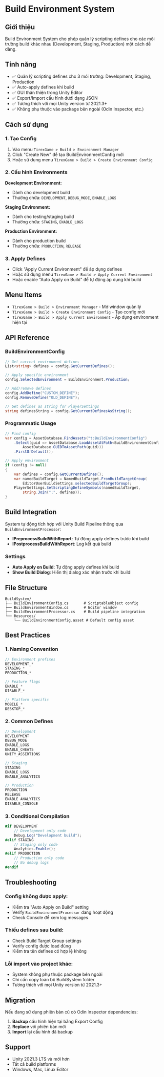 # Build Environment System

## Giới thiệu

Build Environment System cho phép quản lý scripting defines cho các môi trường build khác nhau (Development, Staging, Production) một cách dễ dàng.

## Tính năng

- ✅ Quản lý scripting defines cho 3 môi trường: Development, Staging, Production
- ✅ Auto-apply defines khi build
- ✅ GUI thân thiện trong Unity Editor
- ✅ Export/Import cấu hình dưới dạng JSON
- ✅ Tương thích với mọi Unity version từ 2021.3+
- ✅ Không phụ thuộc vào package bên ngoài (Odin Inspector, etc.)

## Cách sử dụng

### 1. Tạo Config

1. Vào menu `TirexGame > Build > Environment Manager`
2. Click "Create New" để tạo BuildEnvironmentConfig mới
3. Hoặc sử dụng menu `TirexGame > Build > Create Environment Config`

### 2. Cấu hình Environments

**Development Environment:**
- Dành cho development build
- Thường chứa: `DEVELOPMENT`, `DEBUG_MODE`, `ENABLE_LOGS`

**Staging Environment:**
- Dành cho testing/staging build  
- Thường chứa: `STAGING`, `ENABLE_LOGS`

**Production Environment:**
- Dành cho production build
- Thường chứa: `PRODUCTION`, `RELEASE`

### 3. Apply Defines

- Click "Apply Current Environment" để áp dụng defines
- Hoặc sử dụng menu `TirexGame > Build > Apply Current Environment`
- Hoặc enable "Auto Apply on Build" để tự động áp dụng khi build

## Menu Items

- `TirexGame > Build > Environment Manager` - Mở window quản lý
- `TirexGame > Build > Create Environment Config` - Tạo config mới
- `TirexGame > Build > Apply Current Environment` - Áp dụng environment hiện tại

## API Reference

### BuildEnvironmentConfig

```csharp
// Get current environment defines
List<string> defines = config.GetCurrentDefines();

// Apply specific environment  
config.SelectedEnvironment = BuildEnvironment.Production;

// Add/remove defines
config.AddDefine("CUSTOM_DEFINE");
config.RemoveDefine("OLD_DEFINE");

// Get defines as string for PlayerSettings
string definesString = config.GetCurrentDefinesAsString();
```

### Programmatic Usage

```csharp
// Find config
var config = AssetDatabase.FindAssets("t:BuildEnvironmentConfig")
    .Select(guid => AssetDatabase.LoadAssetAtPath<BuildEnvironmentConfig>(
        AssetDatabase.GUIDToAssetPath(guid)))
    .FirstOrDefault();

// Apply environment
if (config != null)
{
    var defines = config.GetCurrentDefines();
    var namedBuildTarget = NamedBuildTarget.FromBuildTargetGroup(
        EditorUserBuildSettings.selectedBuildTargetGroup);
    PlayerSettings.SetScriptingDefineSymbols(namedBuildTarget, 
        string.Join(";", defines));
}
```

## Build Integration

System tự động tích hợp với Unity Build Pipeline thông qua `BuildEnvironmentProcessor`:

- **IPreprocessBuildWithReport**: Tự động apply defines trước khi build
- **IPostprocessBuildWithReport**: Log kết quả build

### Settings

- **Auto Apply on Build**: Tự động apply defines khi build
- **Show Build Dialog**: Hiển thị dialog xác nhận trước khi build

## File Structure

```
BuildSystem/
├── BuildEnvironmentConfig.cs       # ScriptableObject config
├── BuildEnvironmentWindow.cs       # Editor window
├── BuildEnvironmentProcessor.cs    # Build pipeline integration
└── Resources/
    └── BuildEnvironmentConfig.asset # Default config asset
```

## Best Practices

### 1. Naming Convention

```csharp
// Environment prefixes
DEVELOPMENT_*
STAGING_*
PRODUCTION_*

// Feature flags
ENABLE_*
DISABLE_*

// Platform specific
MOBILE_*
DESKTOP_*
```

### 2. Common Defines

```csharp
// Development
DEVELOPMENT
DEBUG_MODE
ENABLE_LOGS
ENABLE_CHEATS
UNITY_ASSERTIONS

// Staging
STAGING
ENABLE_LOGS
ENABLE_ANALYTICS

// Production
PRODUCTION
RELEASE
ENABLE_ANALYTICS
DISABLE_CONSOLE
```

### 3. Conditional Compilation

```csharp
#if DEVELOPMENT
    // Development only code
    Debug.Log("Development build");
#elif STAGING
    // Staging only code
    Analytics.Enable();
#elif PRODUCTION
    // Production only code
    // No debug logs
#endif
```

## Troubleshooting

### Config không được apply:
- Kiểm tra "Auto Apply on Build" setting
- Verify `BuildEnvironmentProcessor` đang hoạt động
- Check Console để xem log messages

### Thiếu defines sau build:
- Check Build Target Group settings
- Verify config được load đúng
- Kiểm tra tên defines có hợp lệ không

### Lỗi import vào project khác:
- System không phụ thuộc package bên ngoài
- Chỉ cần copy toàn bộ BuildSystem folder
- Tương thích với mọi Unity version từ 2021.3+

## Migration

Nếu đang sử dụng phiên bản cũ có Odin Inspector dependencies:

1. **Backup** cấu hình hiện tại bằng Export Config
2. **Replace** với phiên bản mới
3. **Import** lại cấu hình đã backup

## Support

- Unity 2021.3 LTS và mới hơn
- Tất cả build platforms
- Windows, Mac, Linux Editor